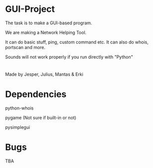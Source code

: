 # GUI-Project
The task is to make a GUI-based program.

We are making a Network Helping Tool.

It can do basic stuff, ping, custom command etc. It can also do whois, portscan and more.

Sounds will not work properly if you run directly with "Python" 

#    
Made by Jesper, Julius, Mantas & Erki
#

# Dependencies
python-whois

pygame (Not sure if built-in or not)

pysimplegui

# Bugs
TBA
